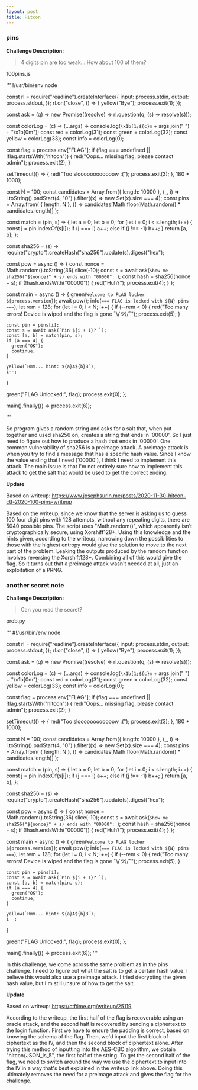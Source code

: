```yaml
---
layout: post
title: Hitcon
---
```


### pins


**Challenge Description:** 


>4 digits pin are too weak... How about 100 of them?


100pins.js


'''
!/usr/bin/env node

const rl = require("readline").createInterface({
  input: process.stdin,
  output: process.stdout,
});
rl.on("close", () => {
  yellow("Bye");
  process.exit(1);
});

const ask = (q) => new Promise((resolve) => rl.question(q, (s) => resolve(s)));

const colorLog = (c) => (...args) =>
  console.log(`\x1b[1;${c}m` + args.join(" ") + "\x1b[0m");
const red = colorLog(31);
const green = colorLog(32);
const yellow = colorLog(33);
const info = colorLog(0);

const flag = process.env["FLAG"];
if (flag === undefined || !flag.startsWith("hitcon")) {
  red("Oops... missing flag, please contact admin");
  process.exit(2);
}

setTimeout(() => {
  red("Too sloooooooooooow :(");
  process.exit(3);
}, 180 * 1000);

const N = 100;
const candidates = Array.from({ length: 10000 }, (_, i) =>
  i.toString().padStart(4, "0")
).filter((x) => new Set(x).size === 4);
const pins = Array.from(
  { length: N },
  () => candidates[Math.floor(Math.random() * candidates.length)]
);

const match = (pin, s) => {
  let a = 0;
  let b = 0;
  for (let i = 0; i < s.length; i++) {
    const j = pin.indexOf(s[i]);
    if (j === i) a++;
    else if (j !== -1) b++;
  }
  return [a, b];
};

const sha256 = (s) =>
  require("crypto").createHash("sha256").update(s).digest("hex");

const pow = async () => {
  const nonce = Math.random().toString(36).slice(-10);
  const s = await ask(`Show me sha256("${nonce}" + s) ends with "00000": `);
  const hash = sha256(nonce + s);
  if (!hash.endsWith("00000")) {
    red("Huh?");
    process.exit(4);
  }
};

const main = async () => {
  green(`Welcome to FLAG locker ${process.version}`);
  await pow();
  info(`=== FLAG is locked with ${N} pins ===`);
  let rem = 128;
  for (let i = 0; i < N; i++) {
    if (--rem < 0) {
      red("Too many errors! Device is wiped and the flag is gone ¯\\_(ツ)_/¯");
      process.exit(5);
    }

    const pin = pins[i];
    const s = await ask(`Pin ${i + 1}? `);
    const [a, b] = match(pin, s);
    if (a === 4) {
      green("OK");
      continue;
    }

    yellow(`Hmm... hint: ${a}A${b}B`);
    i--;
  }

  green("FLAG Unlocked:", flag);
  process.exit(0);
};

main().finally(() => process.exit(6));

'''


So program gives a random string and asks for a salt that, when put together and used sha256 on, creates a string that ends in '00000'. So I just need to figure out how to produce a hash that ends in '00000'. One common vulnerability of sha256 is a preimage attack. A preimage attack is when you try to find a message that has a specific hash value. Since I know the value ending that I need ('00000'), I think I need to implement this attack. The main issue is that I'm not entirely sure how to implement this attack to get the salt that would be used to get the correct ending.


**Update**


Based on writeup: https://www.josephsurin.me/posts/2020-11-30-hitcon-ctf-2020-100-pins-writeup


Based on the writeup, since we know that the server is asking us to guess 100 four digit pins with 128 attempts, without any repeating digits, there are 5040 possible pins. The script uses "Math.random()", which apparently isn't cryptographically secure, using Xorshift128+. Using this knowledge and the hints given, according to the writeup, narrowing down the possibilities to those with the highest entropy would give the solution to move to the next part of the problem. Leaking the outputs produced by the random function involves reversing the Xorshift128+. Combining all of this would give the flag. So it turns out that a preimage attack wasn't needed at all, just an exploitation of a PRNG.


### another secret note


**Challenge Description:** 


>Can you read the secret?


prob.py


'''
#!/usr/bin/env node

const rl = require("readline").createInterface({
  input: process.stdin,
  output: process.stdout,
});
rl.on("close", () => {
  yellow("Bye");
  process.exit(1);
});

const ask = (q) => new Promise((resolve) => rl.question(q, (s) => resolve(s)));

const colorLog = (c) => (...args) =>
  console.log(`\x1b[1;${c}m` + args.join(" ") + "\x1b[0m");
const red = colorLog(31);
const green = colorLog(32);
const yellow = colorLog(33);
const info = colorLog(0);

const flag = process.env["FLAG"];
if (flag === undefined || !flag.startsWith("hitcon")) {
  red("Oops... missing flag, please contact admin");
  process.exit(2);
}

setTimeout(() => {
  red("Too sloooooooooooow :(");
  process.exit(3);
}, 180 * 1000);

const N = 100;
const candidates = Array.from({ length: 10000 }, (_, i) =>
  i.toString().padStart(4, "0")
).filter((x) => new Set(x).size === 4);
const pins = Array.from(
  { length: N },
  () => candidates[Math.floor(Math.random() * candidates.length)]
);

const match = (pin, s) => {
  let a = 0;
  let b = 0;
  for (let i = 0; i < s.length; i++) {
    const j = pin.indexOf(s[i]);
    if (j === i) a++;
    else if (j !== -1) b++;
  }
  return [a, b];
};

const sha256 = (s) =>
  require("crypto").createHash("sha256").update(s).digest("hex");

const pow = async () => {
  const nonce = Math.random().toString(36).slice(-10);
  const s = await ask(`Show me sha256("${nonce}" + s) ends with "00000": `);
  const hash = sha256(nonce + s);
  if (!hash.endsWith("00000")) {
    red("Huh?");
    process.exit(4);
  }
};

const main = async () => {
  green(`Welcome to FLAG locker ${process.version}`);
  await pow();
  info(`=== FLAG is locked with ${N} pins ===`);
  let rem = 128;
  for (let i = 0; i < N; i++) {
    if (--rem < 0) {
      red("Too many errors! Device is wiped and the flag is gone ¯\\_(ツ)_/¯");
      process.exit(5);
    }

    const pin = pins[i];
    const s = await ask(`Pin ${i + 1}? `);
    const [a, b] = match(pin, s);
    if (a === 4) {
      green("OK");
      continue;
    }

    yellow(`Hmm... hint: ${a}A${b}B`);
    i--;
  }

  green("FLAG Unlocked:", flag);
  process.exit(0);
};

main().finally(() => process.exit(6));
'''


In this challenge, we come across the same problem as in the pins challenge. I need to figure out what the salt is to get a certain hash value. I believe this would also use a preimage attack. I tried decrypting the given hash value, but I'm still unsure of how to get the salt. 


**Update**

Based on writeup: https://ctftime.org/writeup/25119


According to the writeup, the first half of the flag is recoverable using an oracle attack, and the second half is recovered by sending a ciphertext to the login function. First we have to ensure the padding is correct, based on knowing the schema of the flag. Then, we'd input the first block of ciphertext as the IV, and then the second block of ciphertext alone. After trying this method of inputting into the AES-CBC algorithm, we obtain "hitcon{JSON_is_5", the first half of the string. To get the second half of the flag, we need to switch around the way we use the ciphertext to input into the IV in a way that's best explained in the writeup link above. Doing this ultimately removes the need for a preimage attack and gives the flag for the challenge.

